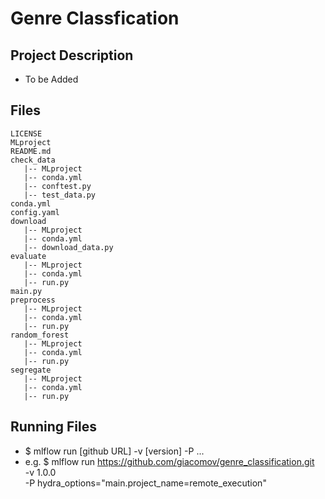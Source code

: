 # Genre Classfication

## Project Description

- To be Added

## Files
```
LICENSE
MLproject
README.md
check_data
   |-- MLproject
   |-- conda.yml
   |-- conftest.py
   |-- test_data.py
conda.yml
config.yaml
download
   |-- MLproject
   |-- conda.yml
   |-- download_data.py
evaluate
   |-- MLproject
   |-- conda.yml
   |-- run.py
main.py
preprocess
   |-- MLproject
   |-- conda.yml
   |-- run.py
random_forest
   |-- MLproject
   |-- conda.yml
   |-- run.py
segregate
   |-- MLproject
   |-- conda.yml
   |-- run.py
```
## Running Files
- $ mlflow run [github URL] -v [version] -P ...
- e.g. $ mlflow run https://github.com/giacomov/genre_classification.git \
             -v 1.0.0 \
             -P hydra_options="main.project_name=remote_execution"
